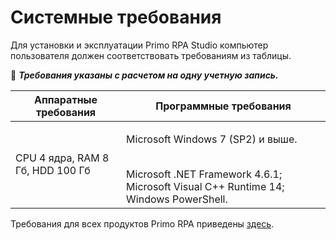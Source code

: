 # Системные требования

Для установки и эксплуатации Primo RPA Studio компьютер пользователя должен соответствовать требованиям из таблицы.

:small_orange_diamond: ***Требования указаны с расчетом на одну учетную запись.***

| Аппаратные требования    |  Программные требования  |
| ------------ | ------------- |
| CPU 4 ядра, RAM 8 Гб, HDD 100 Гб | <p>Microsoft Windows 7 (SP2) и выше. </p> <br>Microsoft .NET Framework 4.6.1; Microsoft Visual C++ Runtime 14; Windows PowerShell.</br>  |

Требования для всех продуктов Primo RPA приведены [здесь](https://docs.primo-rpa.ru/primo-rpa/#sistemnye-trebovaniya).
